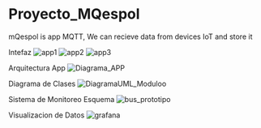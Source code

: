 # Proyecto_MQespol
mQespol is app MQTT, We can recieve data from devices IoT and store it


Intefaz
![app1](https://user-images.githubusercontent.com/72469484/192913350-5b08c965-0763-4384-9cd0-5538a1a62ca2.png)
![app2](https://user-images.githubusercontent.com/72469484/192913399-e99643de-57e9-465d-9021-b9174bb40485.png)
![app3](https://user-images.githubusercontent.com/72469484/192913406-975cbd89-19b5-4b41-bf6b-f6e03e9f3fdd.png)

Arquitectura App
![Diagrama_APP](https://user-images.githubusercontent.com/72469484/192913465-4e9aa98c-182b-43cd-9bf2-02af9d547474.png)


Diagrama de Clases
![DiagramaUML_Moduloo](https://user-images.githubusercontent.com/72469484/192913413-7692fd6b-1996-473b-a9f0-da5166e05787.png)


Sistema de Monitoreo Esquema
![bus_prototipo](https://user-images.githubusercontent.com/72469484/192913442-11d19195-1935-4474-b3a5-fe461233f456.png)


Visualizacion de Datos
![grafana](https://user-images.githubusercontent.com/72469484/192913572-2f41fff8-759f-4490-b5ce-a08c64321fd6.png)
